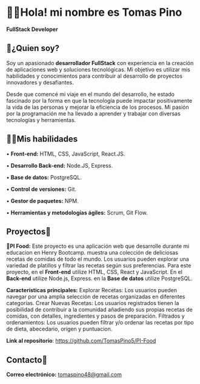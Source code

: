 # 👨‍💻Hola! mi nombre es Tomas Pino
**FullStack Developer**

## 🎸¿Quien soy?
Soy un apasionado **desarrollador FullStack** con experiencia en la creación de aplicaciones web y soluciones tecnológicas. Mi objetivo es utilizar mis habilidades y conocimientos para contribuir al desarrollo de proyectos innovadores y desafiantes.

Desde que comencé mi viaje en el mundo del desarrollo, he estado fascinado por la forma en que la tecnología puede impactar positivamente la vida de las personas y mejorar la eficiencia de los procesos. Mi pasión por la programación me ha llevado a aprender y trabajar con diversas tecnologías y herramientas.

## 🦸‍♂️Mis habilidades
• **Front-end:** HTML, CSS, JavaScript, React.JS.

• **Desarrollo Back-end:** Node.JS, Express.

• **Base de datos:** PostgreSQL.

• **Control de versiones:** Git.

• **Gestor de paquetes:** NPM.

• **Herramientas y metodologías ágiles:** Scrum, Git Flow.

## Proyectos🧪
**🌮PI Food:**
Este proyecto es una aplicación web que desarrolle durante mi educacion en Henry Bootcamp. muestra una colección de deliciosas recetas de comidas de todo el mundo. Los usuarios pueden explorar una variedad de platillos y filtrar las recetas según sus preferencias.
Para este proyecto, en el **Front-end** utilize HTML, CSS, React y JavaScript. En el **Back-end** utilize Node.js, Express. en la **Base de datos** utilize PostgreSQL.

**Características principales:**
Explorar Recetas: Los usuarios pueden navegar por una amplia selección de recetas organizadas en diferentes categorías.
Crear Nuevas Recetas: Los usuarios registrados tienen la posibilidad de contribuir a la comunidad añadiendo sus propias recetas de comidas, con detalles, ingredientes y pasos de preparación.
Filtrados y ordenamientos: Los usuarios pueden filtrar y/o ordenar las recetas por tipo de dieta, abecedario, origen y puntuacion.

**Link al repositorio**: https://github.com/TomasPino5/PI-Food

## Contacto📧
**Correo electrónico:** tomaspino48@gmail.com
